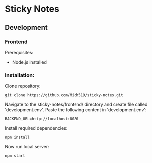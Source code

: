 # Sticky Notes
## Development
### Frontend
Prerequisites:
* Node.js installed

### Installation:

Clone repository:

`git clone https://github.com/Mich519/sticky-notes.git`

Navigate to the sticky-notes/frontend/ directory and create file called 'development.env'.
Paste the following content in 'development.env':

`BACKEND_URL=http://localhost:8080`

Install required dependencies:

`npm install`

Now run local server:

`npm start`


